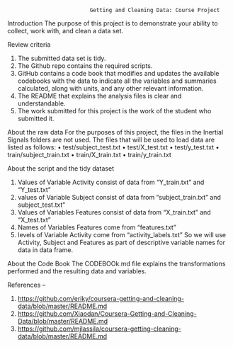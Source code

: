                               Getting and Cleaning Data: Course Project
Introduction
The purpose of this project is to demonstrate your ability to collect, work with, and clean a data set.

Review criteria 
1.	The submitted data set is tidy.
2.	The Github repo contains the required scripts.
3.	GitHub contains a code book that modifies and updates the available codebooks with the data to indicate all the variables and summaries calculated, along with units, and any other relevant information.
4.	The README that explains the analysis files is clear and understandable.
5.	The work submitted for this project is the work of the student who submitted it.

About the raw data
For the purposes of this project, the files in the Inertial Signals folders are not used. The files that will be used to load data are listed as follows:
•	test/subject_test.txt
•	test/X_test.txt
•	test/y_test.txt
•	train/subject_train.txt
•	train/X_train.txt
•	train/y_train.txt

About the script and the tidy dataset
1.	Values of Variable Activity consist of data from “Y_train.txt” and “Y_test.txt”
2.	values of Variable Subject consist of data from “subject_train.txt” and subject_test.txt"
3.	Values of Variables Features consist of data from “X_train.txt” and “X_test.txt”
4.	Names of Variables Features come from “features.txt”
5.	levels of Variable Activity come from “activity_labels.txt”
So we will use Activity, Subject and Features as part of descriptive variable names for data in data frame.

About the Code Book
The CODEBOOk.md file explains the transformations performed and the resulting data and variables.

References –
1. https://github.com/eriky/coursera-getting-and-cleaning-data/blob/master/README.md
2. https://github.com/Xiaodan/Coursera-Getting-and-Cleaning-Data/blob/master/README.md
3. https://github.com/mjlassila/coursera-getting-cleaning-data/blob/master/README.md
